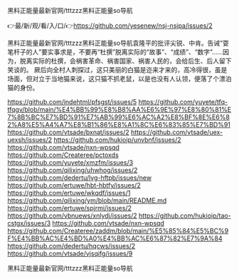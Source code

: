 黑料正能量最新官网/tttzzz黑料正能量so导航

👉最/新/观/看/入/口/👉https://github.com/yesenew/nsj-nsjpa/issues/2

黑料正能量最新官网/tttzzz黑料正能量so导航袁隆平的批评尖锐、中肯。告诫“耍笔杆子的人”要实事求是，不要再“杜撰”脱离实际的“故事”、“成绩”、“数字”……因为，脱离实际的杜撰，会祸害革命、祸害国家、祸害人民的，会给后生、后人留下笑谈的。
厥后向全村人刺探过，这只美丽的白猫是迩来才来的，高冷得很，虽是场面，但对立于当地猫来说，这只猫不抓老鼠，以是也没有人认领，便落了个漂泊猫的身份。


https://github.com/indehtml/pfsgst/issues/5
https://github.com/yuyete/tfq-tfqgv/blob/main/%E4%BB%99%E8%B8%AA%E6%9E%97%E8%80%81%E7%8B%BC%E7%BD%91%E7%AB%99%E6%AC%A2%E8%BF%8E%E6%82%A8%E5%A4%A7%E8%B1%86%E8%A1%8C%E6%83%85%E7%BD%91
https://github.com/vtsade/bxnat/issues/2
https://github.com/vtsade/uex-uexsh/issues/2
https://github.com/hukioip/unvbnf/issues/2
https://github.com/vtsade/nxn-wpsqd
https://github.com/Createree/pctoxds
https://github.com/yuyete/xmzfm/issues/3
https://github.com/qilixing/uhwhog/issues/2
https://github.com/dedertu/lvg-hftpb/issues/new
https://github.com/ertuwe/hbt-hbtfy/issues/2
https://github.com/ertuwe/wkqdf/issues/1
https://github.com/qilixing/ym/blob/main/README.md
https://github.com/ertuwe/spjrmi/issues/2
https://github.com/vbnuews/xnlydj/issues/2
https://github.com/hukioip/tao-cstgx/issues/3
https://github.com/vtsade/nxn-wpsqd
https://github.com/Createree/zaddm/blob/main/%E5%85%84%E5%BC%9F%E4%BB%AC%E4%BD%A0%E4%BB%AC%E6%87%82%E7%9A%84
https://github.com/dedertu/hqcws/issues/2
https://github.com/vtsade/vjsqifg/issues/9

黑料正能量最新官网/tttzzz黑料正能量so导航
